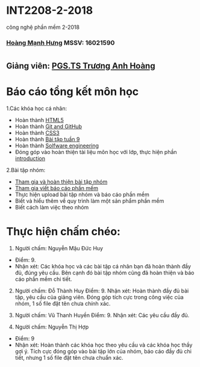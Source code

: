 # INT2208-2-2018
công nghệ phần mềm 2-2018
### [Hoàng Mạnh Hưng](https://github.com/chaobalder01) MSSV: 16021590
#
## Giảng viên: [PGS.TS Trương Anh Hoàng](http://www.uet.vnu.edu.vn/~hoangta/)
# Báo cáo tổng kết môn học

1.Các khóa học cá nhân:
 - Hoàn thành [HTML5](https://github.com/truonganhhoang/INT2208-2-2018/blob/master/HoangManhHung/HTML5/html.jpg)
 - Hoàn thành [Git and GitHub](https://github.com/truonganhhoang/INT2208-2-2018/blob/master/HoangManhHung/Git%20and%20Github/Git%20and%20Github.png)
 - Hoàn thành [CSS3](https://github.com/truonganhhoang/INT2208-2-2018/blob/master/HoangManhHung/CSS3/CSS3.jpg)
 - Hoàn thành [Bài tập tuần 9](https://github.com/truonganhhoang/INT2208-2-2018/tree/master/HoangManhHung/baitaptinycard)
 - Hoàn thành [Solfware engineering](https://github.com/truonganhhoang/INT2208-2-2018/tree/master/HoangManhHung/sofwareengineer)
 - Đóng góp vào hoàn thiện tài liệu môn học với lớp, thực hiện phần [introduction](https://docs.google.com/document/d/1a4i_31R8WBUAnF91syr1FwBpKoAiTY6rEJt1xWjb74M/edit#heading=h.96he3yu1bnz4)

2.Bài tập nhóm:
 - [Tham gia và hoàn thiện bài tập nhóm](https://github.com/truonganhhoang/INT2208-2-2018/tree/master/nhom-320studio)
 - [Tham gia viết báo cáo phần mếm](https://docs.google.com/document/d/161cTT8VulbtWLVfY7JURB7gESdgl9ezzXQQtfq2T7V0/edit)
 - Thực hiện upload bài tập nhóm và báo cáo phần mềm
 - Biết và hiểu thêm về quy trình làm một sản phẩm phần mềm
 - Biết cách làm việc theo nhóm


# Thực hiện chấm chéo:
1. Người chấm: Nguyễn Mậu Đức Huy
* Điểm: 9.
* Nhận xét: Các khóa học và các bài tập cá nhân bạn đã hoàn thành đầy đủ, đúng yêu cầu. Bên cạnh đó bài tập nhóm cũng đã hoàn thiện và báo cáo phần mềm chi tiết.

2. Người chấm: Đỗ Thành Huy
Điểm: 9.
Nhận xét: Hoàn thành đầy đủ bài tập, yêu cầu của giảng viên. Đóng góp tích cực trong công việc của nhóm, 1 số file đặt tên chưa chính xác.

3. Người chấm: Vũ Thanh Huyền
Điểm: 9.
Nhận xét: Các yêu cầu đầy đủ.

4. Người chấm: Nguyễn Thị Hợp
* Điểm: 9
* Nhận xét: Hoàn thành các khóa học theo yêu cầu và các khóa học thầy gợi ý. Tích cực đóng góp vào bài tập lớn của nhóm, báo cáo đầy đủ chi tiết, nhưng 1 số file đặt tên chưa chuẩn xác.
